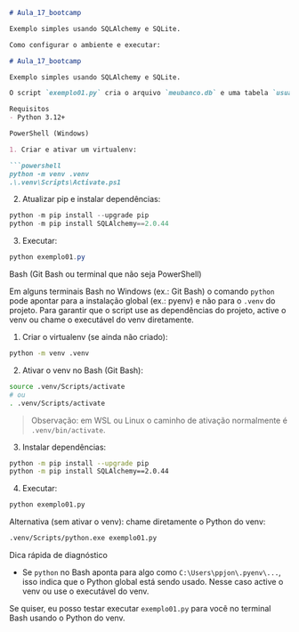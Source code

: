 ```markdown
# Aula_17_bootcamp

Exemplo simples usando SQLAlchemy e SQLite.

Como configurar o ambiente e executar:

# Aula_17_bootcamp

Exemplo simples usando SQLAlchemy e SQLite.

O script `exemplo01.py` cria o arquivo `meubanco.db` e uma tabela `usuarios`.

Requisitos
- Python 3.12+

PowerShell (Windows)

1. Criar e ativar um virtualenv:

```powershell
python -m venv .venv
.\.venv\Scripts\Activate.ps1
```

2. Atualizar pip e instalar dependências:

```powershell
python -m pip install --upgrade pip
python -m pip install SQLAlchemy==2.0.44
```

3. Executar:

```powershell
python exemplo01.py
```

Bash (Git Bash ou terminal que não seja PowerShell)

Em alguns terminais Bash no Windows (ex.: Git Bash) o comando `python` pode apontar para a instalação global (ex.: pyenv) e não para o `.venv` do projeto. Para garantir que o script use as dependências do projeto, active o venv ou chame o executável do venv diretamente.

1. Criar o virtualenv (se ainda não criado):

```bash
python -m venv .venv
```

2. Ativar o venv no Bash (Git Bash):

```bash
source .venv/Scripts/activate
# ou
. .venv/Scripts/activate
```

> Observação: em WSL ou Linux o caminho de ativação normalmente é `.venv/bin/activate`.

3. Instalar dependências:

```bash
python -m pip install --upgrade pip
python -m pip install SQLAlchemy==2.0.44
```

4. Executar:

```bash
python exemplo01.py
```

Alternativa (sem ativar o venv): chame diretamente o Python do venv:

```bash
.venv/Scripts/python.exe exemplo01.py
```

Dica rápida de diagnóstico
- Se `python` no Bash aponta para algo como `C:\Users\ppjon\.pyenv\...`, isso indica que o Python global está sendo usado. Nesse caso active o venv ou use o executável do venv.

Se quiser, eu posso testar executar `exemplo01.py` para você no terminal Bash usando o Python do venv.
